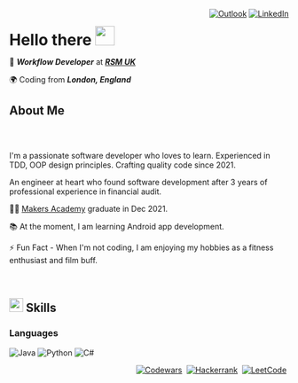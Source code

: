 <div align="right">
  
  [![Outlook](https://img.shields.io/badge/Microsoft_Outlook-0078D4?style=for-the-badge&logo=microsoft-outlook&logoColor=white)](mailto:tim.turvey@outlook.com)
  [![LinkedIn](https://img.shields.io/badge/linkedin-%230077B5.svg?style=for-the-badge&logo=linkedin&logoColor=white)](https://www.linkedin.com/in/timturvey)
</div>

<div align="left">
  <h1 style="justify-content: space-between; margin: 0px;">
      <b>Hello there</b> <img src="https://media.giphy.com/media/hvRJCLFzcasrR4ia7z/giphy.gif" width="35">
  </h1>
</div>

<div align="left" style="margin-bottom:20px; margin-right:20px;">
  
  💼 <b><i>Workflow Developer</i></b> at
  <a href="https://www.rsmuk.com/">
    <b><i>RSM UK</i></b>
  </a>

  🌍 Coding from <b><i>London, England</i></b>
</div>

<div align="left" style="margin-bottom:30px; margin-right:20px;">
  <h2>
    <b> About Me </b>
  </h2>
</div>

<div align=left style="margin-top:60px">
  I'm a passionate software developer who loves to learn. Experienced in TDD, OOP design principles. Crafting quality code since 2021.

  An engineer at heart who found software development after 3 years of professional experience in financial audit.
 
  👨‍🎓 <a href="https://makers.tech/">Makers Academy</a> graduate in Dec 2021. 
  
  📚 At the moment, I am learning Android app development.

  ⚡ Fun Fact - When I'm not coding, I am enjoying my hobbies as a fitness enthusiast and film buff.
</div>

<div align=left style="margin-top:60px">
  <h2>
    <img src="https://media2.giphy.com/media/QssGEmpkyEOhBCb7e1/giphy.gif?cid=ecf05e47a0n3gi1bfqntqmob8g9aid1oyj2wr3ds3mg700bl&rid=giphy.gif" width ="25">
    <b> Skills</b>
  </h2>
</div>

### **Languages**
![Java](https://img.shields.io/badge/java-%23ED8B00.svg?style=for-the-badge&logo=java&logoColor=white)
![Python](https://img.shields.io/badge/python-3670A0?style=for-the-badge&logo=python&logoColor=ffdd54)
![C#](https://img.shields.io/badge/c%23-%23239120.svg?style=for-the-badge&logo=csharp&logoColor=white)

<div align="right">
  
  [![Codewars](https://img.shields.io/badge/Codewars-B1361E?style=for-the-badge&logo=codewars&logoColor=grey)](https://www.codewars.com/users/TTurvey)&nbsp;
  [![Hackerrank](https://img.shields.io/badge/-Hackerrank-2EC866?style=for-the-badge&logo=HackerRank&logoColor=white)](https://www.hackerrank.com/tturvey)&nbsp;
  [![LeetCode](https://img.shields.io/badge/LeetCode-000000?style=for-the-badge&logo=LeetCode&logoColor=#d16c06)](https://leetcode.com/TTurvey/)&nbsp;
</div>
